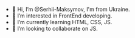 - 👋 Hi, I’m @Serhii-Maksymov, I'm from Ukraine.
- 👀 I’m interested in FrontEnd developing.
- 🌱 I’m currently learning HTML, CSS, JS.
- 💞️ I’m looking to collaborate on JS.

<!---
Serhii-Maksymov/Serhii-Maksymov is a ✨ special ✨ repository because its `README.md` (this file) appears on your GitHub profile.
You can click the Preview link to take a look at your changes.
--->
